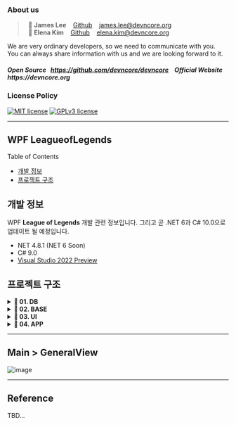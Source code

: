 ### About us

> &nbsp; :adult: __James Lee__ &nbsp;&nbsp; [Github](https://github.com/devncore-james) &nbsp;&nbsp; james.lee@devncore.org  
> &nbsp; :woman: __Elena Kim__ &nbsp;&nbsp; [Github](https://github.com/devncore-elena) &nbsp;&nbsp; elena.kim@devncore.org

We are very ordinary developers, so we need to communicate with you.   
You can always share information with us and we are looking forward to it.  

##### _Open Source &nbsp; https://github.com/devncore/devncore   &nbsp;&nbsp;   Official Website &nbsp; https://devncore.org_ 

### License Policy
[![MIT license](https://img.shields.io/badge/License-MIT-blue.svg)](https://lbesson.mit-license.org/)
[![GPLv3 license](https://img.shields.io/badge/License-GPLv3-blue.svg)](http://perso.crans.org/besson/LICENSE.html)

***

## WPF LeagueofLegends

Table of Contents
- [개발 정보](#개발-정보)
- [프로젝트 구조](#프로젝트-구조)

## 개발 정보
WPF **League of Legends** 개발 관련 정보입니다. 그리고 곧 .NET 6과 C# 10.0으로 업데이트 될 예정입니다.
- NET 4.8.1 (NET 6 Soon)
- C# 9.0
- [Visual Studio 2022 Preview](https://visualstudio.microsoft.com/ko/vs/preview/vs2022/)

## 프로젝트 구조

<details>
  <summary><b> 📁 01. DB</b></summary>
  
  - `Leagueoflegends.ExampleData.dll`
</details>

<details>
  <summary><b> 📁 02. BASE</b></summary>
  
  #### &nbsp;&nbsp;&nbsp; `Basement`  
  - `Leagueoflegends.Data.dll`   
  - `Leagueoflegends.Foundation.dll`
  
  #### &nbsp;&nbsp;&nbsp; `Implement`  
  - `Leagueoflegends.Controls.dll`   
  - `Leagueoflegends.LayoutSupport.dll`
    
  #### &nbsp;&nbsp;&nbsp; `Support`
  - `Leagueoflegends.Converter.dll`   
  - `Leagueoflegends.Resources.dll`
</details>

<details>
  <summary><b> 📁 03. UI</b></summary>
  
  #### &nbsp;&nbsp;&nbsp; `Views`  
  - `Leagueoflegends.Friends.dll`   
  - `Leagueoflegends.Settings.dll`
  
  #### &nbsp;&nbsp;&nbsp; `Windows` 
  - `Leagueoflegends.Main.dll`   
</details>

<details>
  <summary><b> 📁 04. APP</b></summary>
  
  - `Leagueoflegends.exe`
</details>

***

## Main > GeneralView
![image](https://user-images.githubusercontent.com/74305823/122345549-f0f1ab00-cf82-11eb-8ee2-e0ab8336673d.png)

***

## Reference
TBD...

